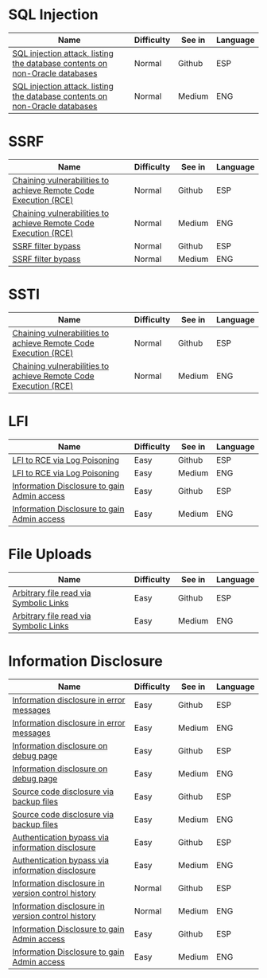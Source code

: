 # SQL Injection
| Name | Difficulty | See in | Language |
| --- | --- | --- | --- |
|  [SQL injection attack, listing the database contents on non-Oracle databases](Portswigger/SQLi/SQLInjection09PS.md) | Normal  | Github | ESP |
| [SQL injection attack, listing the database contents on non-Oracle databases](https://medium.com/@josewice7/sql-injection-attack-listing-the-database-contents-on-non-oracle-databases-39c420d7a08f) | Normal | Medium | ENG |
# SSRF
| Name | Difficulty | See in | Language |
| --- | --- | --- | --- |
| [Chaining vulnerabilities to achieve Remote Code Execution (RCE)](CTF/2023/CyberArenaDeloitte/Web/SSRF2SSTI.md) | Normal | Github | ESP |
| [Chaining vulnerabilities to achieve Remote Code Execution (RCE)](https://medium.com/@josewice7/chaining-vulnerabilities-to-achieve-remote-code-execution-rce-15a4aa05ee44) | Normal | Medium | ENG |
| [SSRF filter bypass](CTF/2023/WaniCTF/Web/Screenshot.md) | Normal | Github | ESP |
| [SSRF filter bypass](https://medium.com/@josewice7/ssrf-filter-bypass-5b8671d95565) | Normal | Medium | ENG |
# SSTI
| Name | Difficulty | See in | Language |
| --- | --- | --- | --- |
| [Chaining vulnerabilities to achieve Remote Code Execution (RCE)](CTF/2023/CyberArenaDeloitte/Web/SSRF2SSTI.md) | Normal | Github | ESP |
| [Chaining vulnerabilities to achieve Remote Code Execution (RCE)](https://medium.com/@josewice7/chaining-vulnerabilities-to-achieve-remote-code-execution-rce-15a4aa05ee44) | Normal | Medium | ENG |
# LFI
| Name | Difficulty | See in | Language |
| --- | --- | --- | --- |
| [LFI to RCE via Log Poisoning](CTF/2023/CyberArenaDeloitte/Web/LogPoisoning2RCE.md) | Easy | Github | ESP |
| [LFI to RCE via Log Poisoning](https://medium.com/@josewice7/lfi-to-rce-via-log-poisoning-db3e0e7a1cf1) | Easy | Medium | ENG |
| [Information Disclosure to gain Admin access](CTF/2023/TamuCTF/Web/BlackBox.md) | Easy | Github | ESP |
| [Information Disclosure to gain Admin access](https://medium.com/@josewice7/information-disclosure-to-gain-admin-access-5ec23373a516) | Easy | Medium | ENG |
# File Uploads
| Name | Difficulty | See in | Language |
| --- | --- | --- | --- |
| [Arbitrary file read via Symbolic Links](CTF/2023/NullConCTF/Web/ZipSymlinks.md) | Easy | Github | ESP |
| [Arbitrary file read via Symbolic Links](https://medium.com/@josewice7/arbitrary-file-read-via-symbolic-links-f794e6fd2c2b) | Easy | Medium | ENG |

# Information Disclosure
| Name | Difficulty | See in | Language |
| --- | --- | --- | --- |
| [Information disclosure in error messages](Portswigger/InfoDisclosure/InfoDisclosure01PS.md) | Easy | Github | ESP |
| [Information disclosure in error messages](https://medium.com/@josewice7/infodiscl01-information-disclosure-in-error-messages-portswigger-3c615bd2d0c9) | Easy | Medium | ENG |
| [Information disclosure on debug page](Portswigger/InfoDisclosure/InfoDisclosure02PS.md) | Easy | Github | ESP |
| [Information disclosure on debug page](https://medium.com/@josewice7/infodiscl02-information-disclosure-on-debug-page-portswigger-5c2fb8f1cb7d) | Easy | Medium | ENG |
| [Source code disclosure via backup files](Portswigger/InfoDisclosure/InfoDisclosure03PS.md) | Easy | Github | ESP |
| [Source code disclosure via backup files](https://medium.com/@josewice7/infodiscl03-source-code-disclosure-via-backup-files-portswigger-80a4941e7c7b) | Easy | Medium | ENG |
| [Authentication bypass via information disclosure](Portswigger/InfoDisclosure/InfoDisclosure04PS.md) | Easy | Github | ESP |
| [Authentication bypass via information disclosure](https://medium.com/@josewice7/infodiscl04-authentication-bypass-via-information-disclosure-portswigger-90eb03f2fbbd) | Easy | Medium | ENG |
| [Information disclosure in version control history](Portswigger/InfoDisclosure/InfoDisclosure05PS.md) | Normal | Github | ESP |
| [Information disclosure in version control history](https://medium.com/@josewice7/infodiscl05-information-disclosure-in-version-control-history-portswigger-67ee20f34929) | Normal | Medium | ENG |
| [Information Disclosure to gain Admin access](CTF/2023/TamuCTF/Web/BlackBox.md) | Easy | Github | ESP |
| [Information Disclosure to gain Admin access](https://medium.com/@josewice7/information-disclosure-to-gain-admin-access-5ec23373a516) | Easy | Medium | ENG |
